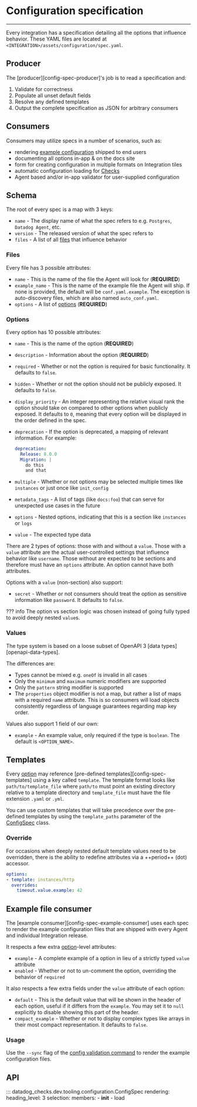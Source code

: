 # Configuration specification

-----

Every integration has a specification detailing all the options that influence behavior.
These YAML files are located at `<INTEGRATION>/assets/configuration/spec.yaml`.

## Producer

The [producer][config-spec-producer]'s job is to read a specification and:

1. Validate for correctness
1. Populate all unset default fields
1. Resolve any defined templates
1. Output the complete specification as JSON for arbitrary consumers

## Consumers

Consumers may utilize specs in a number of scenarios, such as:

- rendering [example configuration](#example-file-consumer) shipped to end users
- documenting all options in-app & on the docs site
- form for creating configuration in multiple formats on Integration tiles
- automatic configuration loading for [Checks](../faq/faq.md#integration-vs-check)
- Agent based and/or in-app validator for user-supplied configuration

## Schema

The root of every spec is a map with 3 keys:

- `name` - The display name of what the spec refers to e.g. `Postgres`, `Datadog Agent`, etc.
- `version` - The released version of what the spec refers to
- `files` - A list of all [files](#files) that influence behavior

### Files

Every file has 3 possible attributes:

- `name` - This is the name of the file the Agent will look for (**REQUIRED**)
- `example_name` - This is the name of the example file the Agent will ship. If none is provided, the
  default will be `conf.yaml.example`. The exception is auto-discovery files, which are also named
  `auto_conf.yaml`.
- `options` - A list of [options](#options) (**REQUIRED**)

### Options

Every option has 10 possible attributes:

- `name` - This is the name of the option (**REQUIRED**)
- `description` - Information about the option (**REQUIRED**)
- `required` - Whether or not the option is required for basic functionality. It defaults to `false`.
- `hidden` - Whether or not the option should not be publicly exposed. It defaults to `false`.
- `display_priority` - An integer representing the relative visual rank the option should take on
  compared to other options when publicly exposed. It defaults to `0`, meaning that every option will
  be displayed in the order defined in the spec.
- `deprecation` - If the option is deprecated, a mapping of relevant information. For example:

    ```yaml
    deprecation:
      Release: 8.0.0
      Migration: |
        do this
        and that
    ```

- `multiple` - Whether or not options may be selected multiple times like `instances` or just once
  like `init_config`
- `metadata_tags` - A list of tags (like `docs:foo`) that can serve for unexpected use cases in the future
- `options` - Nested options, indicating that this is a section like `instances` or `logs`
- `value` - The expected type data

There are 2 types of options: those with and without a `value`. Those with a `value` attribute are the
actual user-controlled settings that influence behavior like `username`. Those without are expected to
be sections and therefore must have an `options` attribute. An option cannot have both attributes.

Options with a `value` (non-section) also support:

- `secret` - Whether or not consumers should treat the option as sensitive information like `password`.
  It defaults to `false`.

??? info
    The option vs section logic was chosen instead of going fully typed to avoid deeply nested `value`s.

### Values

The type system is based on a loose subset of OpenAPI 3 [data types][openapi-data-types].

The differences are:

- Types cannot be mixed e.g. `oneOf` is invalid in all cases
- Only the `minimum` and `maximum` numeric modifiers are supported
- Only the `pattern` string modifier is supported
- The `properties` object modifier is not a map, but rather a list of maps with a required `name`
  attribute. This is so consumers will load objects consistently regardless of language guarantees
  regarding map key order.

Values also support 1 field of our own:

- `example` - An example value, only required if the type is `boolean`. The default is `<OPTION_NAME>`.

## Templates

Every [option](#options) may reference [pre-defined templates][config-spec-templates] using a key called `template`.
The template format looks like `path/to/template_file` where `path/to` must point an existing directory relative
to a template directory and `template_file` must have the file extension `.yaml` or `.yml`.

You can use custom templates that will take precedence over the pre-defined templates by using the `template_paths`
parameter of the [ConfigSpec](#datadog_checks.dev.tooling.configuration.core.ConfigSpec) class.

### Override

For occasions when deeply nested default template values need to be overridden, there is the ability to redefine
attributes via a ++period++ (dot) accessor.

```yaml
options:
- template: instances/http
  overrides:
    timeout.value.example: 42
```

## Example file consumer

The [example consumer][config-spec-example-consumer] uses each spec to render the example configuration files that
are shipped with every Agent and individual Integration release.

It respects a few extra [option](#options)-level attributes:

- `example` - A complete example of a option in lieu of a strictly typed `value` attribute
- `enabled` - Whether or not to un-comment the option, overriding the behavior of `required`

It also respects a few extra fields under the `value` attribute of each option:

- `default` - This is the default value that will be shown in the header of each option, useful if it differs from the `example`.
  You may set it to `null` explicitly to disable showing this part of the header.
- `compact_example` - Whether or not to display complex types like arrays in their most compact representation. It defaults to `false`.

### Usage

Use the `--sync` flag of the [config validation command](../ddev/cli.md#config_1) to render the example configuration files.

## API

::: datadog_checks.dev.tooling.configuration.ConfigSpec
    rendering:
      heading_level: 3
    selection:
      members:
        - __init__
        - load
